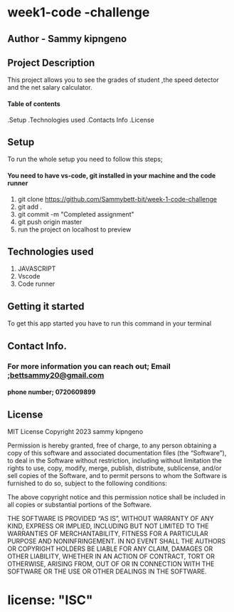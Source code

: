 # week1-code -challenge

## Author - Sammy kipngeno

## Project Description 
  This project allows you to see the grades of student ,the speed detector and the net salary calculator.
#### Table of contents
.Setup
.Technologies used
.Contacts Info
.License
## Setup
To run the whole setup you need to follow this steps;
#### You need to have vs-code, git installed in your machine and the code runner 

1. git clone https://github.com/Sammybett-bit/week-1-code-challenge
2. git add .
3. git commit -m "Completed assignment"
4. git push origin master
5. run the project on localhost to preview

## Technologies used

1. JAVASCRIPT
2. Vscode
3. Code runner

## Getting it started
To get this app started you have to run this command in your terminal
## Contact Info.
### For more information you can reach out; Email ;bettsammy20@gmail.com
#### phone number; 0720609899

## License
MIT License
Copyright 2023 sammy kipngeno

Permission is hereby granted, free of charge, to any person obtaining a copy of this software and associated documentation files (the “Software”), to deal in the Software without restriction, including without limitation the rights to use, copy, modify, merge, publish, distribute, sublicense, and/or sell copies of the Software, and to permit persons to whom the Software is furnished to do so, subject to the following conditions:

The above copyright notice and this permission notice shall be included in all copies or substantial portions of the Software.

THE SOFTWARE IS PROVIDED “AS IS”, WITHOUT WARRANTY OF ANY KIND, EXPRESS OR IMPLIED, INCLUDING BUT NOT LIMITED TO THE WARRANTIES OF MERCHANTABILITY, FITNESS FOR A PARTICULAR PURPOSE AND NONINFRINGEMENT. IN NO EVENT SHALL THE AUTHORS OR COPYRIGHT HOLDERS BE LIABLE FOR ANY CLAIM, DAMAGES OR OTHER LIABILITY, WHETHER IN AN ACTION OF CONTRACT, TORT OR OTHERWISE, ARISING FROM, OUT OF OR IN CONNECTION WITH THE SOFTWARE OR THE USE OR OTHER DEALINGS IN THE SOFTWARE.
 # license: "ISC"